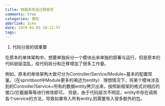 ```yaml
---
title: 微服务改造过程感受
comments: true
categories: 重构
abbrlink: 1c4e
date: 2019-03-01 18:12:57
tags:
---
```


1. 代码分层的很重要

在原本的单体架构中，想要单独拆分一个模块出来单独的部署与运行，但是原本的代码层级混乱，给代码拆分和迁移增加了很多工作量。

例如，原本的单体架构大致可分为Controller/Service/Module+基本的配置常量。（在sprintboot中Module更多的阐述为entity）
理想情况下，将某个模块涉及到的Controller/Service+所有的数据entity拷贝出来，按照新框架的格式对相应的接口/拦截器等等进行修改即可。
但是，由于代码层次不明显，entity中存在调用各个service的方法，导致如果导入所有entity,则需要导入很多额外的包。
